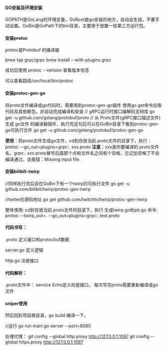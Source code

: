 #### GO安装及环境安装
GOPATH是GoLang的环境变量，GoRoot是go安装的地方，自动会生成，不要手动设置。GoBin是GoPath下的bin目录，主要用于放置一些第三方运行包。


#### 安装protoc
protoc是Protobuf 的编译器

brew tap grpc/grpc
brew install --with-plugins grpc

成功后使用
protoc --version
查看版本信息

可以查看路径/usr/local/bin/protoc


#### 安装protoc-gen-go
将proto文件编译成go代码时，需要用到protoc-gen-go插件
使用go get命令拉取代码及其依赖包，并自动完成编译和安装
// gRPC运行时接口编解码支持库
go get -u github.com/golang/protobuf/proto
// 从 Proto文件(gRPC接口描述文件) 生成 go文件 的编译器插件，执行完这句后可以在GoBin目录下看到protoc-gen-go可执行文件
go get -u github.com/golang/protobuf/protoc-gen-go


**使用**：将proto文件生成go文件，cd到存放当前.proto文件的目录下，执行：
protoc --go_out=plugins=grpc:. xxx.proto
**注意**：xxx是你要编译的.proto文件名，grpc:. xxx.proto冒号后面那个点和文件名之间有个空格，忘记加空格了不会编译通过，会报错：Missing input file.

#### 安装bilibili-twirp

//同样执行完后会在GoBin下有一个twirp的可执行文件
go get -u github.com/bilibili/twirp/protoc-gen-twirp

//twiter的源码地址
go get github.com/twitchtv/twirp/protoc-gen-twirp



整体使用: cd到存放当前.proto文件的目录下，执行
生成twirp.go和pb.go   命令: protoc --twirp_out=. --go_out=plugins=grpc:. test.proto

#### 代码书写：
.proto 定义接口和protocbuf数据

server.go 定义逻辑

http.go 注册接口

#### 代码解析：
.proto文件中：
service Echo定义的是接口。
每次写完proto需要重新编译成go文件









####  sniper使用

然后回到项目根目录，go build 编译一下，

//运行
go run main.go server --port=8080






处理代理：
git config --global http.proxy http://127.0.0.1:1087
git config --global https.proxy http://127.0.0.1:1087
